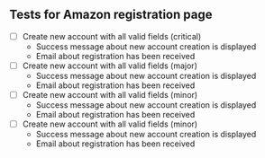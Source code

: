 ## Tests for Amazon registration page

- [ ] Create new account with all valid fields (critical)
  + Success message about new account creation is displayed
  + Email about registration has been received
- [ ] Create new account with all valid fields (major)
  + Success message about new account creation is displayed
  + Email about registration has been received
- [ ] Create new account with all valid fields (minor)
  + Success message about new account creation is displayed
  + Email about registration has been received
- [ ] Create new account with all valid fields (minor)
  + Success message about new account creation is displayed
  + Email about registration has been received
